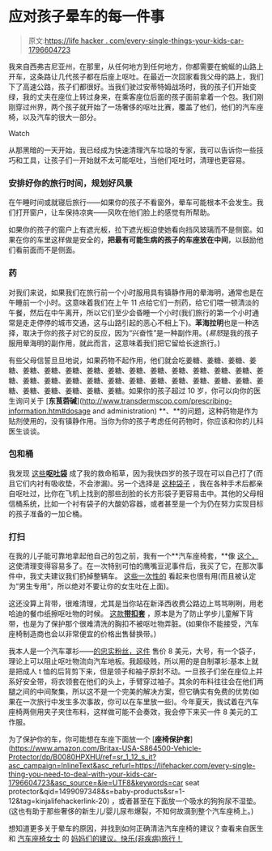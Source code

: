 # 应对孩子晕车的每一件事

> 原文:[https://life hacker . com/every-single-things-your-kids-car-1796604723](https://lifehacker.com/every-single-thing-you-need-to-deal-with-your-kids-car-1796604723)

我来自西弗吉尼亚州，在那里，从任何地方到任何地方，你都需要在蜿蜒的山路上开车，这条路让几代孩子都在后座上呕吐。在最近一次回家看我父母的路上，我们下了高速公路，孩子们都很好。当我们驶过安蒂特姆战场时，我的孩子们开始变绿，我的丈夫在座位上转过身来，在乘客座位后面的孩子面前拿着一个包。我们刚刚穿过州界，两个孩子就开始了一场奢侈的呕吐比赛，覆盖了他们，他们的汽车座椅，以及汽车的很大一部分。

Watch

从那黑暗的一天开始，我已经成为快速清理汽车垃圾的专家，我可以告诉你一些技巧和工具，让孩子们一开始就不太可能呕吐，当他们呕吐时，清理也更容易。

### 安排好你的旅行时间，规划好风景

在午睡时间或就寝后旅行——如果你的孩子不看窗外，晕车可能根本不会发生。我们打开窗户，让车保持凉爽——风吹在他们脸上的感觉有所帮助。

如果你的孩子的窗户上有遮光板，拉下遮光板迫使她看向挡风玻璃而不是侧窗。如果在你的车里这样做是安全的，**把最有可能生病的孩子的车座放在中间**，以鼓励他们看前面而不是侧面。

### 药

对我们来说，如果我们在旅行前一个小时服用具有镇静作用的晕海明，通常也是在午睡前一个小时。这意味着我们在上午 11 点给它们一剂药，给它们喂一顿清淡的午餐，然后在中午离开，所以它们至少会昏睡一个小时(我们旅行的第一个小时通常是走走停停的城市交通，这与山路引起的恶心不相上下)。**苯海拉明**也是一种选择，取决于你的孩子对它的反应，因为“兴奋性”是一种副作用。(*易怒*是我的孩子服用晕海明的副作用，就此而言，这意味着我们把它留给长途旅行。)

有些父母信誓旦旦地说，如果药物不起作用，他们就会吃姜糖、姜糖、姜糖、姜糖、姜糖、姜糖、姜糖、姜糖、姜糖、姜糖、姜糖、姜糖、姜糖、姜糖、姜糖、姜糖、姜糖、姜糖、姜糖、姜糖、姜糖、姜糖、姜糖、姜糖、姜糖、姜糖、姜糖、姜糖、姜糖、姜糖、姜糖、姜糖、姜糖。如果你的孩子超过 10 岁，你可以向你的医生询问关于 [**东茛菪碱**](http://www.transdermscop.com/prescribing-information.htm#dosage and administration) **、**的问题，这种药物是作为贴剂使用的，没有镇静作用。当你为你的孩子考虑任何药物时，你应该和你的儿科医生谈谈。

### 包和桶

我发现 [这些**呕吐袋**](https://www.amazon.com/Carebag-Vomit-Super-Absorbent-Count/dp/B0051AZZCM/ref=sr_1_9_a_it?asc_campaign=InlineText&asc_refurl=https://lifehacker.com/every-single-thing-you-need-to-deal-with-your-kids-car-1796604723&asc_source=&ie=UTF8&keywords=barf+bags&qid=1498819117&sr=8-9&tag=kinjalifehackerlink-20&th=1) 成了我的救命稻草，因为我快四岁的孩子现在可以自己打了(而且它们内衬有吸收垫，不会渗漏)。另一个选择是 [这种袋子](https://www.amazon.com/Medline-Emesis-Bags-Blue-Count/dp/B00839SNUE/ref=pd_sbs_201_1?_encoding=UTF8&asc_campaign=InlineText&asc_refurl=https://lifehacker.com/every-single-thing-you-need-to-deal-with-your-kids-car-1796604723&asc_source=&pd_rd_i=B00839SNUE&pd_rd_r=QMD3R6XGD3F22GSKY8TH&pd_rd_w=tLrQd&pd_rd_wg=ybGRT&refRID=QMD3R6XGD3F22GSKY8TH&tag=kinjalifehackerlink-20&th=1) ，我在各种手术后都亲自呕吐过，比你在飞机上找到的那些刮脸的长方形袋子更容易击中。其他的父母相信桶系统，比如一个衬有袋子的大酸奶容器，或者甚至是一个为仍在努力实现目标的孩子准备的一加仑桶。

### 打扫

在我的儿子能可靠地拿起他自己的包之前，我有一个**汽车座椅套，**像 [这个，](https://www.amazon.com/UNIVERSAL-CHILDREN-BRITAX-CHICCO-Janabeb%C3%A9/dp/B01ES8U6DA/ref=pd_sbs_75_1?_encoding=UTF8&asc_campaign=InlineText&asc_refurl=https://lifehacker.com/every-single-thing-you-need-to-deal-with-your-kids-car-1796604723&asc_source=&pd_rd_i=B01ES8U6DA&pd_rd_r=RRM683DGE698V4FCD5QJ&pd_rd_w=1MxeH&pd_rd_wg=SSfOc&psc=1&refRID=RRM683DGE698V4FCD5QJ&tag=kinjalifehackerlink-20) 这使清理变得容易多了。在一次特别可怕的鹰嘴豆泥事件后，我买了它，在那次事件中，我丈夫建议我们扔掉整辆车。 [这些一次性的](https://www.amazon.com/Save-Your-Seat-Disposable-Stroller/dp/B00N70A0FK/ref=pd_sbs_75_3?_encoding=UTF8&asc_campaign=InlineText&asc_refurl=https://lifehacker.com/every-single-thing-you-need-to-deal-with-your-kids-car-1796604723&asc_source=&pd_rd_i=B00N70A0FK&pd_rd_r=RRM683DGE698V4FCD5QJ&pd_rd_w=1MxeH&pd_rd_wg=SSfOc&refRID=RRM683DGE698V4FCD5QJ&tag=kinjalifehackerlink-20&th=1) 看起来也很有用(而且被认定为“男生专用”，所以绝对不要让你的女生吐在上面)。

这还没算上背带，很难清理，尤其是当你站在新泽西收费公路边上骂骂咧咧，用老哈迪的餐巾纸擦呕吐物的时候。 [这款**带扣套**](https://www.amazon.com/gp/product/B00BYKV1VM/ref=as_li_ss_tl?asc_campaign=InlineText&asc_refurl=https://lifehacker.com/every-single-thing-you-need-to-deal-with-your-kids-car-1796604723&asc_source=&camp=1789&creative=390957&creativeASIN=B00BYKV1VM&ie=UTF8&linkCode=as2&tag=kinjalifehackerlink-20) ，原本是为了防止学步儿童解下背带，也是为了保护那个很难清洗的胸扣不被呕吐物弄脏。(如果你不能接受，汽车座椅制造商也会以非常便宜的价格出售替换带。)

我本人是一个汽车罩衫——[的忠实粉丝，这件](https://www.bumkins.com/collections/superbibs/products/super-sized-superbib?variant=20518196615) 售价 8 美元，大号，有一个袋子，理论上可以阻止呕吐物流向汽车地板。我超级贱，所以用的是自制罩衫:基本上就是把成人 t 恤的后背剪下来，但是领子和袖子原封不动。一旦孩子们坐在座位上并系好安全带，将衣领套在他们的头上，手臂穿过袖子。其余的布料往往会在他们两腿之间的中间聚集，所以这不是一个完美的解决方案，但它确实有免费的优势(如果在一次旅行中发生多次事故，你可以在车里放一些)。今年夏天，我试着在汽车座椅两侧用夹子夹住布料，这样做可能不会奏效，我会停下来买一件 8 美元的工作服。

为了保护你的车，你可能想在车座下面放一个 [**座椅保护套**](https://www.amazon.com/Britax-USA-S864500-Vehicle-Protector/dp/B0080HPXHU/ref=sr_1_12_s_it?asc_campaign=InlineText&asc_refurl=https://lifehacker.com/every-single-thing-you-need-to-deal-with-your-kids-car-1796604723&asc_source=&ie=UTF8&keywords=car seat protector&qid=1499097348&s=baby-products&sr=1-12&tag=kinjalifehackerlink-20) ，或者甚至在下面放一个吸水的狗狗尿不湿垫。(这也有助于那些奢侈的新生儿/婴儿尿布爆裂，不知何故滴到整个汽车座椅上。)

想知道更多关于晕车的原因，并找到如何正确清洁汽车座椅的建议？查看来自医生 和 [汽车座椅女士](http://thecarseatlady.com/cleanliness/) 的 [妈妈们的建议。快乐(非疾病)旅行！](http://childrensmd.org/browse-by-age-group/toddler-pre-school/traveling-without-vomit-treat-motion-sickness-kids/)